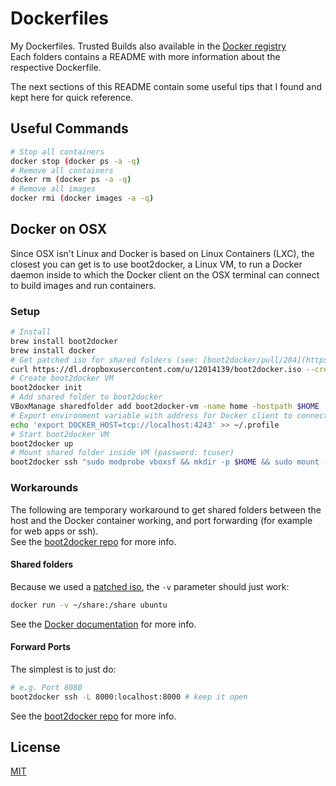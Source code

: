 Dockerfiles
===========
My Dockerfiles. Trusted Builds also available in the [Docker registry](https://index.docker.io/u/bmpvieira/)  
Each folders contains a README with more information about the respective Dockerfile.

The next sections of this README contain some useful tips that I found and kept here for quick reference.

Useful Commands
---------------

```bash
# Stop all containers
docker stop (docker ps -a -q)
# Remove all containers
docker rm (docker ps -a -q)
# Remove all images
docker rmi (docker images -a -q)
```
Docker on OSX
-------------
Since OSX isn't Linux and Docker is based on Linux Containers (LXC), the closest
you can get is to use boot2docker, a Linux VM, to run a Docker daemon inside to which the Docker
client on the OSX terminal can connect to build images and run containers.


### Setup ###

```bash
# Install
brew install boot2docker
brew install docker
# Get patched iso for shared folders (see: [boot2docker/pull/284](https://github.com/boot2docker/boot2docker/pull/284))
curl https://dl.dropboxusercontent.com/u/12014139/boot2docker.iso --create-dirs -o ~/.boot2docker/boot2docker.iso
# Create boot2docker VM
boot2docker init
# Add shared folder to boot2docker
VBoxManage sharedfolder add boot2docker-vm -name home -hostpath $HOME
# Export environment variable with address for Docker client to connect
echo 'export DOCKER_HOST=tcp://localhost:4243' >> ~/.profile
# Start boot2docker VM
boot2docker up
# Mount shared folder inside VM (password: tcuser)
boot2docker ssh "sudo modprobe vboxsf && mkdir -p $HOME && sudo mount -t vboxsf home $HOME"
```


### Workarounds ###

The following are temporary workaround to get shared folders between the host
and the Docker container working, and port forwarding (for example for web apps or ssh).  
See the [boot2docker repo](https://github.com/boot2docker/boot2docker/blob/master/doc/WORKAROUNDS.md) for more info.


#### Shared folders ####

Because we used a [patched iso](https://github.com/boot2docker/boot2docker/pull/284), the ```-v``` parameter should just work:

```bash
docker run -v ~/share:/share ubuntu
```

See the [Docker documentation](http://docs.docker.io/en/latest/reference/commandline/cli/#run) for more info.


#### Forward Ports #####

The simplest is to just do:

```bash
# e.g. Port 8080
boot2docker ssh -L 8000:localhost:8000 # keep it open
```

See the [boot2docker repo](https://github.com/boot2docker/boot2docker/blob/master/doc/WORKAROUNDS.md#port-forwarding) for more info.

License
-------
[MIT](https://raw.github.com/bmpvieira/Dockerfiles/master/LICENSE)
